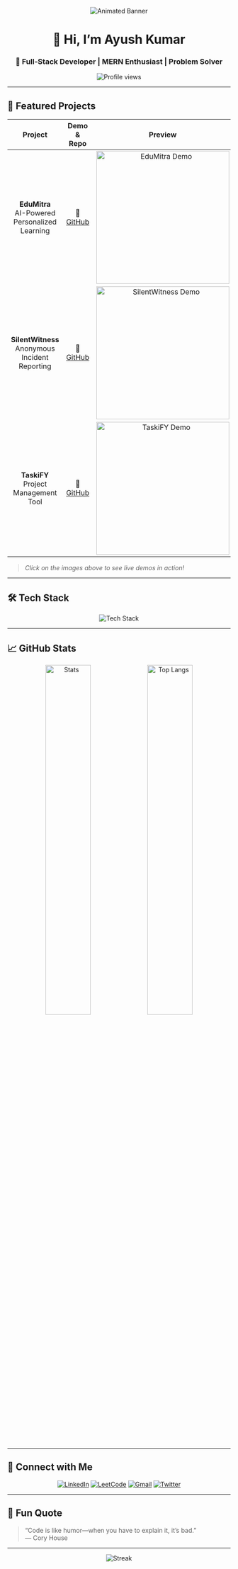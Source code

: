 <p align="center">
  <!-- Animated Gradient Banner -->
  <img src="https://readme-typing-svg.herokuapp.com?font=Fira+Sans&size=48&duration=3000&pause=1000&color=36BCF7&width=800&lines=Welcome+to+My+Project+Portfolio" alt="Animated Banner"/>
</p>

<h1 align="center">👋 Hi, I’m Ayush Kumar</h1>
<h3 align="center">🚀 Full-Stack Developer | MERN Enthusiast | Problem Solver</h3>

<p align="center">
  <img src="https://komarev.com/ghpvc/?username=ayushkumar1991&label=Profile%20Views&color=0e75b6&style=flat-square" alt="Profile views"/>
</p>

---

## 🌟 Featured Projects

| Project | Demo & Repo | Preview |
|:-------:|:-----------:|:-------:|
| **EduMitra**<br>AI-Powered Personalized Learning | 🔗 [GitHub](https://github.com/ayushkumar1991/Edu4All) | <img src="https://raw.githubusercontent.com/ayushkumar1991/Edu4All/main/demo/preview.gif" alt="EduMitra Demo" width="300"/> |
| **SilentWitness**<br>Anonymous Incident Reporting | 🔗 [GitHub](https://github.com/ayushkumar1991/SilentWitness) | <img src="https://raw.githubusercontent.com/ayushkumar1991/SilentWitness/main/demo/preview.gif" alt="SilentWitness Demo" width="300"/> |
| **TaskiFY**<br>Project Management Tool | 🔗 [GitHub](https://github.com/ayushkumar1991/TaskiFY) | <img src="https://raw.githubusercontent.com/ayushkumar1991/TaskiFY/main/demo/preview.gif" alt="TaskiFY Demo" width="300"/> |

> _Click on the images above to see live demos in action!_

---

## 🛠️ Tech Stack

<p align="center">
  <img src="https://skillicons.dev/icons?i=js,ts,react,nodejs,express,mongodb,html,css" alt="Tech Stack"/>
</p>

---

## 📈 GitHub Stats

<p align="center">
  <img src="https://github-readme-stats.vercel.app/api?username=ayushkumar1991&show_icons=true&theme=radical&count_private=true" width="45%" alt="Stats"/>
  <img src="https://github-readme-stats.vercel.app/api/top-langs/?username=ayushkumar1991&layout=compact&theme=radical" width="45%" alt="Top Langs"/>
</p>

---

## 📣 Connect with Me

<p align="center">
  <a href="https://www.linkedin.com/in/ayush-kumar-607444242/"><img src="https://img.shields.io/badge/LinkedIn-0077B5?style=for-the-badge&logo=linkedin" alt="LinkedIn"/></a>
  <a href="https://leetcode.com/ayushkumr1991/"><img src="https://img.shields.io/badge/LeetCode-F79F1F?style=for-the-badge&logo=leetcode" alt="LeetCode"/></a>
  <a href="mailto:ayushwork003@gmail.com"><img src="https://img.shields.io/badge/Gmail-D14836?style=for-the-badge&logo=gmail" alt="Gmail"/></a>
  <a href="https://twitter.com/ayush_kumar91"><img src="https://img.shields.io/badge/Twitter-1DA1F2?style=for-the-badge&logo=twitter" alt="Twitter"/></a>
</p>

---

## 🌈 Fun Quote

> “Code is like humor—when you have to explain it, it’s bad.”  
> — Cory House

---

<p align="center">
  <img src="https://github-readme-streak-stats.herokuapp.com?user=ayushkumar1991&theme=radical&date_format=M%20j%5B%2C%20Y%5D" alt="Streak"/>
</p>
